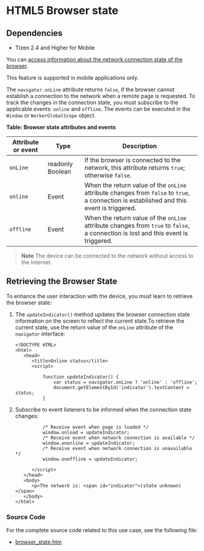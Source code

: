 # HTML5 Browser state

## Dependencies

- Tizen 2.4 and Higher for Mobile

You can [access information about the network connection state of the browser](./w3c/device/browser-state-w.md#Retrieving_Browser_State).

This feature is supported in mobile applications only.

The `navigator.onLine` attribute returns `false`, if the browser cannot establish a connection to the network when a remote page is requested. To track the changes in the connection state, you must subscribe to the applicable events: `online` and `offline`. The events can be executed in the `Window` or `WorkerGlobalScope` object.

**Table: Browser state attributes and events**

| Attribute or event | Type             | Description                              |
| ------------------ | ---------------- | ---------------------------------------- |
| `onLine`           | readonly Boolean | If the browser is connected to the network, this attribute returns `true`; otherwise `false`. |
| `online`           | Event            | When the return value of the `onLine` attribute changes from `false` to `true`, a connection is established and this event is triggered. |
| `offline`          | Event            | When the return value of the `onLine` attribute changes from `true` to `false`, a connection is lost and this event is triggered. |

> **Note**
> The device can be connected to the network without access to the Internet.

## Retrieving the Browser State

To enhance the user interaction with the device, you must learn to retrieve the browser state:

1. The `updateIndicator()` method updates the browser connection state information on the screen to reflect the current state.To retrieve the current state, use the return value of the `onLine` attribute of the `navigator` interface:

   ```
   <!DOCTYPE HTML>
   <html>
      <head>
         <title>Online status</title>
         <script>
   ```

   ```
             function updateIndicator() {
                 var status = navigator.onLine ? 'online' : 'offline';
                 document.getElementById('indicator').textContent = status;
             }
   ```

2. Subscribe to event listeners to be informed when the connection state changes:

   ```
             /* Receive event when page is loaded */
             window.onload = updateIndicator;
             /* Receive event when network connection is available */
             window.ononline = updateIndicator;
             /* Receive event when network connection is unavailable */
             window.onoffline = updateIndicator;
   ```

   ```
         </script>
      </head>
      <body>
         <p>The network is: <span id="indicator">(state unknown)</span>
      </body>
   </html>
   ```

### Source Code

For the complete source code related to this use case, see the following file:

- [browser_state.htm](http://download.tizen.org/misc/examples/w3c_html5/device/html5_browser_state)
